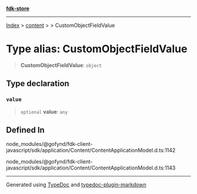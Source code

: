 [**fdk-store**](../../../README.md)
***

[Index](../../../API.md) > [content](../../README.md) > [<internal>](../README.md) > CustomObjectFieldValue

# Type alias: CustomObjectFieldValue

> **CustomObjectFieldValue**: `object`

## Type declaration

### `value`

> `optional` **value**: `any`

## Defined In

node\_modules/@gofynd/fdk-client-javascript/sdk/application/Content/ContentApplicationModel.d.ts:1142

node\_modules/@gofynd/fdk-client-javascript/sdk/application/Content/ContentApplicationModel.d.ts:1143

***
Generated using [TypeDoc](https://typedoc.org/) and [typedoc-plugin-markdown](https://www.npmjs.com/package/typedoc-plugin-markdown)
